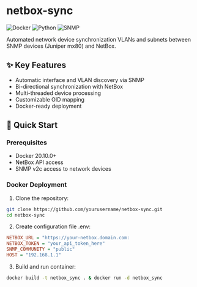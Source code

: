 # netbox-sync

![Docker](https://img.shields.io/badge/Docker-2CA5E0?style=for-the-badge&logo=docker&logoColor=white)
![Python](https://img.shields.io/badge/Python-3776AB?style=for-the-badge&logo=python&logoColor=white)
![SNMP](https://img.shields.io/badge/SNMP-FF6600?style=for-the-badge&logo=cisco&logoColor=white)

Automated network device synchronization VLANs and subnets between SNMP devices (Juniper mx80) and NetBox.

## ✨ Key Features

- Automatic interface and VLAN discovery via SNMP
- Bi-directional synchronization with NetBox
- Multi-threaded device processing
- Customizable OID mapping
- Docker-ready deployment

## 🚀 Quick Start

### Prerequisites
- Docker 20.10.0+
- NetBox API access
- SNMP v2c access to network devices

### Docker Deployment

1. Clone the repository:
```bash
git clone https://github.com/yourusername/netbox-sync.git
cd netbox-sync
```
2. Create configuration file .env:
```ini
NETBOX_URL = "https://your-netbox.domain.com:
NETBOX_TOKEN = "your_api_token_here"
SNMP_COMMUNITY = "public"
HOST = "192.168.1.1"
```
3. Build and run container:
```bash
docker build -t netbox_sync . & docker run -d netbox_sync
```
